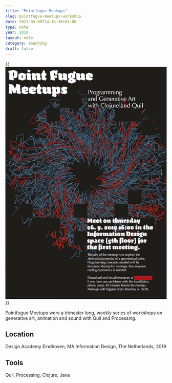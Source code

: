 ```yaml
---
title: "Pointfugue Meetups"
slug: pointfugue-meetups-workshop
date: 2021-03-09T14:16:39+01:00
type: note
year: 2019
layout: note
category: teaching
draft: false
---
```


{{<img src="image/pf.jpg" alt="A screenshot of Klima app with a matched painting, the current weather and a matching landscape photo in the background of the app sketch" fig_css="w-50">}}

Pointfugue Meetups were a trimester long, weekly series of workshops on generative art, animation and sound with Quil and Processing.

## Location
Design Academy Eindhoven, MA Information Design, The Netherlands, 2019

## Tools
Quil, Processing, Clojure, Java
